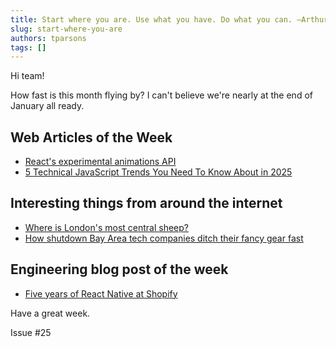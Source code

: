 ```yaml
---
title: Start where you are. Use what you have. Do what you can. —Arthur Ashe
slug: start-where-you-are
authors: tparsons
tags: []
---
```


Hi team!

How fast is this month flying by? I can't believe we're nearly at the end of January all ready. 
<!-- truncate -->

## Web Articles of the Week

- [React's experimental animations API](https://motion.dev/blog/reacts-experimental-view-transition-api)
- [5 Technical JavaScript Trends You Need To Know About in 2025](https://thenewstack.io/5-technical-javascript-trends-you-need-to-know-about-in-2025/)

## Interesting things from around the internet

- [Where is London's most central sheep?](https://diamondgeezer.blogspot.com/2025/01/londons-most-central-sheep.html)
- [How shutdown Bay Area tech companies ditch their fancy gear fast](https://www.sfgate.com/tech/article/silicon-valley-disposition-auction-company-20039023.php)

## Engineering blog post of the week
- [Five years of React Native at Shopify](https://shopify.engineering/five-years-of-react-native-at-shopify)

Have a great week.

Issue #25
